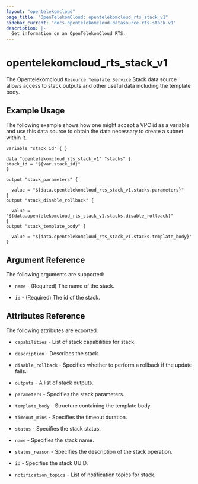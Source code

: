 ```yaml
---
layout: "opentelekomcloud"
page_title: "OpenTelekomCloud: opentelekomcloud_rts_stack_v1"
sidebar_current: "docs-opentelekomcloud-datasource-rts-stack-v1"
description: |-
  Get information on an OpenTelekomCloud RTS.
---
```


# opentelekomcloud_rts_stack_v1

The Opentelekomcloud `Resource Template Service` Stack data source allows access to stack outputs and other useful data including the template body.

## Example Usage

The following example shows how one might accept a VPC id as a variable and use this data source to obtain the data necessary to create a subnet within it.

```hcl
variable "stack_id" { }

data "opentelekomcloud_rts_stack_v1" "stacks" {
stack_id = "${var.stack_id}"
}

output "stack_parameters" {
 
  value = "${data.opentelekomcloud_rts_stack_v1.stacks.parameters}"
}
output "stack_disable_rollback" {
  
  value = "${data.opentelekomcloud_rts_stack_v1.stacks.disable_rollback}"
}
output "stack_template_body" {

  value = "${data.opentelekomcloud_rts_stack_v1.stacks.template_body}"
}
```

## Argument Reference
The following arguments are supported:

* `name` - (Required) The name of the stack.

* `id` - (Required) The id of the stack.

## Attributes Reference

The following attributes are exported:

* `capabilities` - List of stack capabilities for stack.

* `description` - 	Describes the stack.

* `disable_rollback` - Specifies whether to perform a rollback if the update fails.

* `outputs` - A list of stack outputs.

* `parameters` - Specifies the stack parameters.

* `template_body` - Structure containing the template body.

* `timeout_mins` - Specifies the timeout duration.

* `status` - Specifies the stack status.
 
* `name` - Specifies the stack name.
 
* `status_reason` - Specifies the description of the stack operation.
 
* `id` - Specifies the stack UUID.

* `notification_topics` - List of notification topics for stack.
